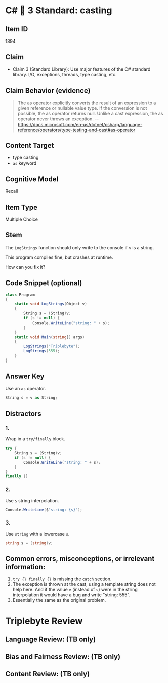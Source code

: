 # C# 🎵 3 Standard: casting


## Item ID
1894

## Claim
-   Claim 3 (Standard Library): Use major features of the C# standard library. I/O, exceptions, threads, type casting, etc.


## Claim Behavior (evidence)
> The as operator explicitly converts the result of an expression to a given reference or nullable value type. If the conversion is not possible, the as operator returns null. Unlike a cast expression, the as operator never throws an exception.
-- https://docs.microsoft.com/en-us/dotnet/csharp/language-reference/operators/type-testing-and-cast#as-operator


## Content Target
* type casting
* `as` keyword


## Cognitive Model
Recall


## Item Type
Multiple Choice


## Stem
The `LogStrings` function should only write to the console if `v` is a string.

This program compiles fine, but crashes at runtime.

How can you fix it?


## Code Snippet (optional)
```csharp
class Program
{
    static void LogStrings(Object v)
    {
        String s = (String)v;
        if (s != null) {
            Console.WriteLine("string: " + s);
        }
    }
    static void Main(string[] args)
    {
        LogStrings("Triplebyte");
        LogStrings(555);
    }
}
```

## Answer Key
Use an `as` operator.
```csharp
String s = v as String;
```


## Distractors
### 1.
Wrap in a `try/finally` block.
```csharp
try {
    String s = (String)v;
    if (s != null) {
        Console.WriteLine("string: " + s);
    }
}
finally {}
```


### 2.
Use `$` string interpolation.
```csharp
Console.WriteLine($"string: {s}");
```


### 3.
Use `string` with a lowercase `s`.
```csharp
string s = (string)v;
```


## Common errors, misconceptions, or irrelevant information:
1. `try {} finally {}` is missing the `catch` section.
2. The exception is thrown at the cast, using a template string does not help here.
   And if the value `v` (instead of `s`) were in the string interpolation it would have a bug and write "string: 555".
3. Essentially the same as the original problem.

# Triplebyte Review


## Language Review: (TB only)


## Bias and Fairness Review: (TB only)


## Content Review: (TB only)


